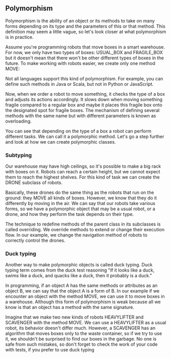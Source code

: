 ## Polymorphism
Polymorphism is the ability of an object or its methods to take on many forms depending on its type and the parameters of this or that method. This definition may seem a little vague, so let's look closer at what polymorphism is in practice.

Assume you're programming robots that move boxes in a smart warehouse. For now, we only have two types of boxes: USUAL_BOX and FRAGILE_BOX but it doesn't mean that there won't be other different types of boxes in the future. To make working with robots easier, we create only one method MOVE:

Not all languages support this kind of polymorphism. For example, you can define such methods in Java or Scala, but not in Python or JavaScript.

Now, when we order a robot to move something, it checks the type of a box and adjusts its actions accordingly. It slows down when moving something fragile compared to a regular box and maybe it places this fragile box onto the designated spot for fragile boxes. The mechanism of defining several methods with the same name but with different parameters is known as overloading.

You can see that depending on the type of a box a robot can perform different tasks. We can call it a polymorphic method. Let's go a step further and look at how we can create polymorphic classes.

### Subtyping
Our warehouse may have high ceilings, so it's possible to make a big rack with boxes on it. Robots can reach a certain height, but we cannot expect them to reach the highest shelves. For this kind of task we can create the DRONE subclass of robots.

Basically, these drones do the same thing as the robots that run on the ground: they MOVE all kinds of boxes. However, we know that they do it differently by moving in the air. We can say that our robots take various forms, so we have a polymorphic object that may be a usual robot, or a drone, and how they perform the task depends on their type.

The technique to redefine methods of the parent class in its subclasses is called overriding. We override methods to extend or change their execution flow. In our example, we change the navigation method of robots to correctly control the drones.

### Duck typing
Another way to make polymorphic objects is called duck typing. Duck typing term comes from the duck test reasoning "If it looks like a duck, swims like a duck, and quacks like a duck, then it probably is a duck."

In programming, if an object A has the same methods or attributes as an object B, we can say that the object A is a form of B. In our example if we encounter an object with the method MOVE, we can use it to move boxes in a warehouse. Although this form of polymorphism is weak because all we know is that an object has a method with the same signature.

Imagine that we make two new kinds of robots HEAVYLIFTER and SCAVENGER with the method MOVE. We can use a HEAVYLIFTER as a usual robot, its behavior doesn't differ much. However, a SCAVENGER has an algorithm that moves boxes only to the waste container, so if we try to use it, we shouldn't be surprised to find our boxes in the garbage. No one is safe from such mistakes, so don't forget to check the work of your code with tests, if you prefer to use duck typing
